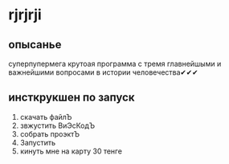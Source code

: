 # rjrjrji
## опысанье
суперпупермега крутоая программа с тремя главнейшыми и важнейшими вопросами в истории человечества✔✔✔
## инсткрукшен по запуск
1) скачать файлЪ
2) звжустить ВиЭсКодЪ
3) собрать проэктЪ
4) Запустить
5) кинуть мне на карту 30 тенге
